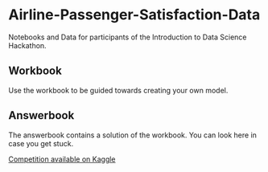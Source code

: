 # Airline-Passenger-Satisfaction-Data

Notebooks and Data for participants of the Introduction to Data Science Hackathon.  
## Workbook
Use the workbook to be guided towards creating your own model.

## Answerbook
The answerbook contains a solution of the workbook. You can look here in case you get stuck.

[Competition available on Kaggle](https://www.kaggle.com/competitions/ai-craft-hackathon-airline-passenger-satisfaction)
